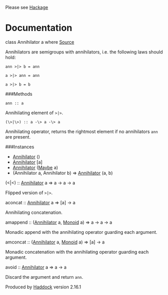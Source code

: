 
Please see [Hackage](http://hackage.haskell.org/package/annihilator-0.1.0.0)

Documentation
=============

class Annihilator a where [Source](Control/Annihilator.hs#L24)

Annihilators are semigroups with annihilators, i.e. the following laws should hold:

    ann >|> b = ann

    a >|> ann = ann

    a >|> b = b

###Methods

    ann :: a

Annihilating element of `>|>`.

    (\>|\>) :: a -\> a -\> a

Annihilating operator, returns the rightmost element if no annihilators `ann` are present.

###Instances

* [Annihilator](Control/Annihilator.hs#L33) ()
* [Annihilator](Control/Annihilator.hs#L45) [a]
* [Annihilator](Control/Annihilator.hs#L38) ([Maybe](https://hackage.haskell.org/package//base-4.8.2.0/Data-Maybe.html#t:Maybe) a\)
* (Annihilator a, Annihilator b) =\> [Annihilator](Control/Annihilator.hs#L52) (a, b)

 (\<|\<) :: [Annihilator](Control-Annihilator.html#t:Annihilator) a =\> a -\> a -\> a

Flipped version of `>|>`.

aconcat :: [Annihilator](Control-Annihilator.html#t:Annihilator) a =\> [a] -\> a

Annihilating concatenation.

amappend :: ([Annihilator](Control-Annihilator.html#t:Annihilator) a, [Monoid](../base-4.8.2.0/Data-Monoid.html#t:Monoid) a) =\> a -\> a -\> a

Monadic append with the annihilating operator guarding each argument.

amconcat :: ([Annihilator](Control-Annihilator.html#t:Annihilator) a, [Monoid](../base-4.8.2.0/Data-Monoid.html#t:Monoid) a) =\> [a] -\> a

Monadic concatenation with the annihilating operator guarding each argument.

avoid :: [Annihilator](Control-Annihilator.html#t:Annihilator) a =\> a -\> a

Discard the argument and return `ann`.

Produced by [Haddock](http://www.haskell.org/haddock/) version 2.16.1
